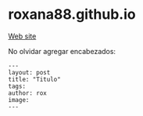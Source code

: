 # roxana88.github.io
[Web site](http://roxana88.github.io)

No olvidar agregar encabezados:

```
---
layout: post
title: "Titulo"
tags: 
author: rox
image: 
---
```
